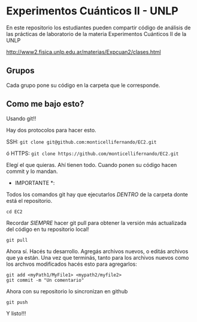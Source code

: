 # Experimentos Cuánticos II - UNLP

En este repositorio los estudiantes pueden compartir código de análisis de las prácticas de laboratorio de la materia Experimentos Cuánticos II de la UNLP

http://www2.fisica.unlp.edu.ar/materias/Expcuan2/clases.html

## Grupos

Cada grupo pone su código en la carpeta que le corresponde. 


## Como me bajo esto?

Usando git!!

Hay dos protocolos para hacer esto. 

SSH:
``` git clone git@github.com:monticellifernando/EC2.git ```

ó HTTPS:
``` git clone https://github.com/monticellifernando/EC2.git ```

Elegí el que quieras. Ahí tienen todo. Cuando ponen su código hacen commit y lo mandan. 

* IMPORTANTE *:

Todos los comandos git hay que ejecutarlos *DENTRO* de la carpeta donte está el repositorio. 

```
cd EC2
```


Recordar *SIEMPRE* hacer git pull para obtener la versión más actualizada del código en tu repositorio local!

```
git pull
```

Ahora sí. Hacés tu desarrollo. Agregás archivos nuevos, o editás archivos que ya están. Una vez que terminás, tanto para los archivos nuevos como los archvos modificados hacés esto para agregarlos:

``` 
git add <myPath1/MyFile1> <mypath2/myfile2> 
git commit -m "Un comentario"
```

Ahora con su repositorio lo sincronizan en github

```
git push
```

Y listo!!!
